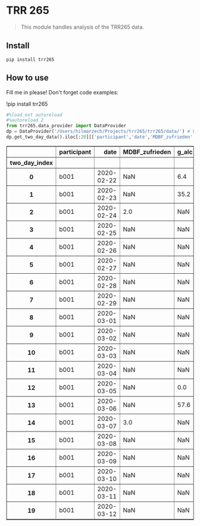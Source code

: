 # TRR 265
> This module handles analysis of the TRR265 data.


## Install

`pip install trr265`

## How to use

Fill me in please! Don't forget code examples:

!pip install trr265

```python
#%load_ext autoreload
#%autoreload 2
from trr265.data_provider import DataProvider
dp = DataProvider('/Users/hilmarzech/Projects/trr265/trr265/data/') # Path to data folder (containing raw, interim, external, and processed)
dp.get_two_day_data().iloc[:20][['participant','date','MDBF_zufrieden','g_alc']]
```




<div>
<style scoped>
    .dataframe tbody tr th:only-of-type {
        vertical-align: middle;
    }

    .dataframe tbody tr th {
        vertical-align: top;
    }

    .dataframe thead th {
        text-align: right;
    }
</style>
<table border="1" class="dataframe">
  <thead>
    <tr style="text-align: right;">
      <th></th>
      <th>participant</th>
      <th>date</th>
      <th>MDBF_zufrieden</th>
      <th>g_alc</th>
    </tr>
    <tr>
      <th>two_day_index</th>
      <th></th>
      <th></th>
      <th></th>
      <th></th>
    </tr>
  </thead>
  <tbody>
    <tr>
      <th>0</th>
      <td>b001</td>
      <td>2020-02-22</td>
      <td>NaN</td>
      <td>6.4</td>
    </tr>
    <tr>
      <th>1</th>
      <td>b001</td>
      <td>2020-02-23</td>
      <td>NaN</td>
      <td>35.2</td>
    </tr>
    <tr>
      <th>2</th>
      <td>b001</td>
      <td>2020-02-24</td>
      <td>2.0</td>
      <td>NaN</td>
    </tr>
    <tr>
      <th>3</th>
      <td>b001</td>
      <td>2020-02-25</td>
      <td>NaN</td>
      <td>NaN</td>
    </tr>
    <tr>
      <th>4</th>
      <td>b001</td>
      <td>2020-02-26</td>
      <td>NaN</td>
      <td>NaN</td>
    </tr>
    <tr>
      <th>5</th>
      <td>b001</td>
      <td>2020-02-27</td>
      <td>NaN</td>
      <td>NaN</td>
    </tr>
    <tr>
      <th>6</th>
      <td>b001</td>
      <td>2020-02-28</td>
      <td>NaN</td>
      <td>NaN</td>
    </tr>
    <tr>
      <th>7</th>
      <td>b001</td>
      <td>2020-02-29</td>
      <td>NaN</td>
      <td>NaN</td>
    </tr>
    <tr>
      <th>8</th>
      <td>b001</td>
      <td>2020-03-01</td>
      <td>NaN</td>
      <td>NaN</td>
    </tr>
    <tr>
      <th>9</th>
      <td>b001</td>
      <td>2020-03-02</td>
      <td>NaN</td>
      <td>NaN</td>
    </tr>
    <tr>
      <th>10</th>
      <td>b001</td>
      <td>2020-03-03</td>
      <td>NaN</td>
      <td>NaN</td>
    </tr>
    <tr>
      <th>11</th>
      <td>b001</td>
      <td>2020-03-04</td>
      <td>NaN</td>
      <td>NaN</td>
    </tr>
    <tr>
      <th>12</th>
      <td>b001</td>
      <td>2020-03-05</td>
      <td>NaN</td>
      <td>0.0</td>
    </tr>
    <tr>
      <th>13</th>
      <td>b001</td>
      <td>2020-03-06</td>
      <td>NaN</td>
      <td>57.6</td>
    </tr>
    <tr>
      <th>14</th>
      <td>b001</td>
      <td>2020-03-07</td>
      <td>3.0</td>
      <td>NaN</td>
    </tr>
    <tr>
      <th>15</th>
      <td>b001</td>
      <td>2020-03-08</td>
      <td>NaN</td>
      <td>NaN</td>
    </tr>
    <tr>
      <th>16</th>
      <td>b001</td>
      <td>2020-03-09</td>
      <td>NaN</td>
      <td>NaN</td>
    </tr>
    <tr>
      <th>17</th>
      <td>b001</td>
      <td>2020-03-10</td>
      <td>NaN</td>
      <td>NaN</td>
    </tr>
    <tr>
      <th>18</th>
      <td>b001</td>
      <td>2020-03-11</td>
      <td>NaN</td>
      <td>NaN</td>
    </tr>
    <tr>
      <th>19</th>
      <td>b001</td>
      <td>2020-03-12</td>
      <td>NaN</td>
      <td>NaN</td>
    </tr>
  </tbody>
</table>
</div>


